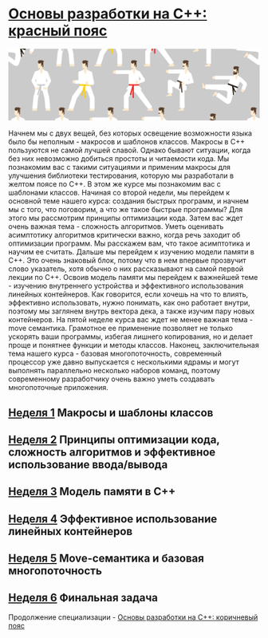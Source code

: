 # [Основы разработки на C++: красный пояс](https://www.coursera.org/learn/c-plus-plus-red)

![alt-текст](img.jpg)

Начнем мы с двух вещей, без которых освещение возможности языка было бы неполным - макросов и шаблонов классов. Макросы в С++ пользуются не самой лучшей славой. Однако бывают ситуации, когда без них невозможно добиться простоты и читаемости кода. Мы познакомим вас с такими ситуациями и применим макросы для улучшения библиотеки тестирования, которую мы разработали в желтом поясе по С++. В этом же курсе мы познакомим вас с шаблонами классов. Начиная со второй недели, мы перейдем к основной теме нашего курса: создания быстрых программ, и начнем мы с того, что поговорим, а что же такое быстрые программы? Для этого мы рассмотрим принципы оптимизации кода. Затем вас ждет очень важная тема - сложность алгоритмов. Уметь оценивать асимптотику алгоритмов критически важно, когда речь заходит об оптимизации программ. Мы расскажем вам, что такое асимптотика и научим ее считать. Дальше мы перейдем к изучению модели памяти в С++. Это очень знаковый блок, потому что в нем впервые прозвучит слово указатель, хотя обычно о них рассказывают на самой первой лекции по С++. Освоив модель памяти мы перейдем к важнейшей теме - изучению внутреннего устройства и эффективного использования линейных контейнеров. Как говорится, если хочешь на что то влиять, эффективно использовать, нужно понимать, как оно работает внутри, поэтому мы заглянем внутрь вектора дека, а также изучим пару новых контейнеров. На пятой неделе курса вас ждет не менее важная тема - move семантика. Грамотное ее применение позволяет не только ускорять ваши программы, избегая лишнего копирования, но и делает проще и понятнее функции и методы классов. Наконец, заключительная тема нашего курса - базовая многопоточность, современный процессор уже давно выпускается с несколькими ядрамы и могут выполнять параллельно несколько наборов команд, поэтому современному разработчику очень важно уметь создавать многопоточные приложения.

## [Неделя 1](Week_1/Week_1.md) Макросы и шаблоны классов

## [Неделя 2](Week_2/Week_2.md) Принципы оптимизации кода, сложность алгоритмов и эффективное использование ввода/вывода

## [Неделя 3](Week_3/Week_3.md) Модель памяти в C++

## [Неделя 4](Week_4/Week_4.md) Эффективное использование линейных контейнеров

## [Неделя 5](Week_5/Week_5.md) Move-семантика и базовая многопоточность

## [Неделя 6](Week_6/Week_6.md) Финальная задача

Продолжение специализации - [Основы разработки на C++: коричневый пояс](https://www.coursera.org/learn/c-plus-plus-red)
